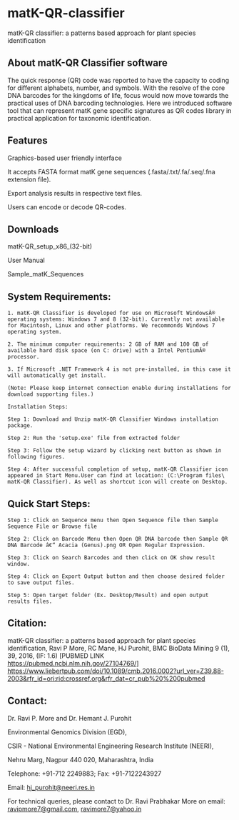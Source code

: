# matK-QR-classifier
matK-QR classifier: a patterns based approach for plant species identification

## About matK-QR Classifier software

The quick response (QR) code was reported to have the capacity to coding for different alphabets, number, and symbols. With the resolve of the core DNA barcodes for the kingdoms of life, focus would now move towards the practical uses of DNA barcoding technologies. Here we introduced software tool that can represent matK gene specific signatures as QR codes library in practical application for taxonomic identification.

## Features
Graphics-based user friendly interface

It accepts FASTA format matK gene sequences (.fasta/.txt/.fa/.seq/.fna extension file).

Export analysis results in respective text files.

Users can encode or decode QR-codes.

## Downloads

matK-QR_setup_x86_(32-bit)

User Manual

Sample_matK_Sequences

## System Requirements:

```
1. matK-QR Classifier is developed for use on Microsoft WindowsÂ® operating systems: Windows 7 and 8 (32-bit). Currently not available for Macintosh, Linux and other platforms. We recommonds Windows 7 operating system.

2. The minimum computer requirements: 2 GB of RAM and 100 GB of available hard disk space (on C: drive) with a Intel PentiumÂ® processor.

3. If Microsoft .NET Framework 4 is not pre-installed, in this case it will automatically get install.

(Note: Please keep internet connection enable during installations for download supporting files.)

Installation Steps:

Step 1: Download and Unzip matK-QR Classifier Windows installation package.

Step 2: Run the 'setup.exe' file from extracted folder

Step 3: Follow the setup wizard by clicking next button as shown in following figures.

Step 4: After successful completion of setup, matK-QR Classifier icon appeared in Start Menu.User can find at location: (C:\Program files\ matK-QR Classifier). As well as shortcut icon will create on Desktop.
```

## Quick Start Steps:

```
Step 1: Click on Sequence menu then Open Sequence file then Sample Sequence File or Browse file

Step 2: Click on Barcode Menu then Open QR DNA barcode then Sample QR DNA Barcode â€“ Acacia (Genus).png OR Open Regular Expression.

Step 3: Click on Search Barcodes and then click on OK show result window.

Step 4: Click on Export Output button and then choose desired folder to save output files.

Step 5: Open target folder (Ex. Desktop/Result) and open output results files.
```

## Citation:
matK-QR classifier: a patterns based approach for plant species identification, Ravi P More, RC Mane, HJ Purohit, BMC BioData Mining 9 (1), 39, 2016, (IF: 1.6) 
[PUBMED LINK https://pubmed.ncbi.nlm.nih.gov/27104769/]
https://www.liebertpub.com/doi/10.1089/cmb.2016.0002?url_ver=Z39.88-2003&rfr_id=ori:rid:crossref.org&rfr_dat=cr_pub%20%200pubmed

## Contact:

Dr. Ravi P. More and Dr. Hemant J. Purohit

Environmental Genomics Division (EGD),

CSIR - National Environmental Engineering Research Institute (NEERI),

Nehru Marg, Nagpur 440 020, Maharashtra, India

Telephone: +91-712 2249883; Fax: +91-7122243927

Email: hj_purohit@neeri.res.in

For technical queries, please contact to Dr. Ravi Prabhakar More on email: ravipmore7@gmail.com, ravimore7@yahoo.in
